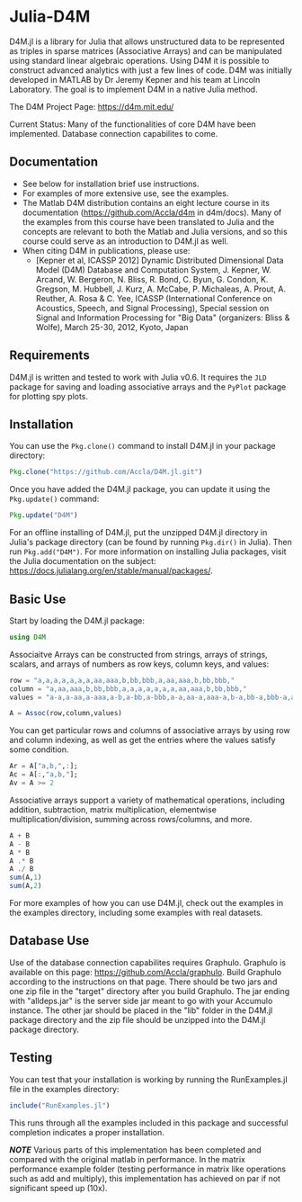 # Julia-D4M
D4M.jl is a library for Julia that allows unstructured data to be represented as triples in sparse matrices (Associative Arrays) and can be manipulated using standard linear algebraic operations.
Using D4M it is possible to construct advanced analytics with just a few lines of code.
D4M was initially developed in MATLAB by Dr Jeremy Kepner and his team at Lincoln Laboratory. The goal is to implement D4M in a native Julia method.  

The D4M Project Page: https://d4m.mit.edu/

Current Status: Many of the functionalities of core D4M have been implemented. Database connection capabilites to come.

Documentation
-------------
- See below for installation brief use instructions.
- For examples of more extensive use, see the examples.
- The Matlab D4M distribution contains an eight lecture course in its documentation (https://github.com/Accla/d4m in d4m/docs). Many of the examples from this course have been translated to Julia and the concepts are relevant to both the Matlab and Julia versions, and so this course could serve as an introduction to D4M.jl as well.
- When citing D4M in publications, please use:
    - [Kepner et al, ICASSP 2012] Dynamic Distributed Dimensional Data Model (D4M) 
    Database and Computation System, J. Kepner, W. Arcand, W. Bergeron, N. Bliss, 
    R. Bond, C. Byun, G. Condon, K. Gregson, M. Hubbell, J. Kurz, A. McCabe, P. Michaleas, A. Prout, A. Reuther, A. Rosa & C. Yee, ICASSP (International Conference on Acoustics, Speech, and Signal Processing), Special session on Signal and Information Processing for "Big Data" (organizers: Bliss & Wolfe), March 25-30, 2012, Kyoto, Japan

Requirements
------------
D4M.jl is written and tested to work with Julia v0.6. It requires the `JLD` package for saving and loading associative arrays and the `PyPlot` package for plotting spy plots.

Installation
------------
You can use the `Pkg.clone()` command to install D4M.jl in your package directory:
```julia
Pkg.clone("https://github.com/Accla/D4M.jl.git")
```
Once you have added the D4M.jl package, you can update it using the `Pkg.update()` command:
```julia
Pkg.update("D4M")
```
For an offline installing of D4M.jl, put the unzipped D4M.jl directory in Julia's package directory (can be found by running `Pkg.dir()` in Julia). Then run `Pkg.add("D4M")`.
For more information on installing Julia packages, visit the Julia documentation on the subject: https://docs.julialang.org/en/stable/manual/packages/.

Basic Use
---------
Start by loading the D4M.jl package:
```julia
using D4M
```
Associaitve Arrays can be constructed from strings, arrays of strings, scalars, and arrays of numbers as row keys, column keys, and values:
```julia
row = "a,a,a,a,a,a,a,aa,aaa,b,bb,bbb,a,aa,aaa,b,bb,bbb,"
column = "a,aa,aaa,b,bb,bbb,a,a,a,a,a,a,a,aa,aaa,b,bb,bbb,"
values = "a-a,a-aa,a-aaa,a-b,a-bb,a-bbb,a-a,aa-a,aaa-a,b-a,bb-a,bbb-a,a-a,aa-aa,aaa-aaa,b-b,bb-bb,bbb-bbb,"

A = Assoc(row,column,values)
```
You can get particular rows and columns of associative arrays by using row and column indexing, as well as get the entries where the values satisfy some condition.
```julia
Ar = A["a,b,",:];
Ac = A[:,"a,b,"];
Av = A >= 2
```
Associative arrays support a variety of mathematical operations, including addition, subtraction, matrix multiplication, elementwise multiplication/division, summing across rows/columns, and more.
```julia
A + B
A - B
A * B
A .* B
A ./ B
sum(A,1)
sum(A,2)
```
For more examples of how you can use D4M.jl, check out the examples in the examples directory, including some examples with real datasets.

Database Use
------------
Use of the database connection capabilites requires Graphulo. Graphulo is available on this page: https://github.com/Accla/graphulo. Build Graphulo according to the instructions on that page. There should be two jars and one zip file in the "target" directory after you build Graphulo. The jar ending with "alldeps.jar" is the server side jar meant to go with your Accumulo instance. The other jar should be placed in the "lib" folder in the D4M.jl package directory and the zip file should be unzipped into the D4M.jl package directory.

Testing
-------
You can test that your installation is working by running the RunExamples.jl file in the examples directory:
```julia
include("RunExamples.jl")
```
This runs through all the examples included in this package and successful completion indicates a proper installation.

***NOTE***
Various parts of this implementation has been completed and compared with the original matlab in performance.  In the matrix performance example folder (testing performance in matrix like operations such as add and multiply), this implementation has achieved on par if not significant speed up (10x).